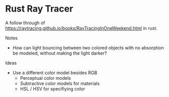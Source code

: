 # Rust Ray Tracer
A follow through of https://raytracing.github.io/books/RayTracingInOneWeekend.html in rust.

Notes
- How can light bouncing between two colored objects with no absorption be modeled, without making the light darker?

Ideas
- Use a different color model besides RGB
  - Perceptual color models
  - Subtractive color models for materials
  - HSL / HSV for specifiying color